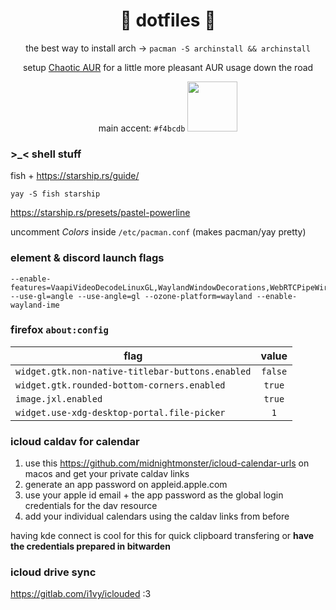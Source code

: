 <div align="center">

# 💮 dotfiles 💮

the best way to install arch → `pacman -S archinstall && archinstall`

setup [Chaotic AUR](https://aur.chaotic.cx/docs) for a little more pleasant AUR usage down the road

main accent: `#f4bcdb` <img src="https://github.com/user-attachments/assets/d27a7a56-dbf2-44ea-8258-801d7dd51a0a" height="80px">




</div>

### >_< shell stuff

fish + https://starship.rs/guide/

```
yay -S fish starship
```

https://starship.rs/presets/pastel-powerline

uncomment *Colors* inside `/etc/pacman.conf` (makes pacman/yay pretty)

### element & discord launch flags

```
--enable-features=VaapiVideoDecodeLinuxGL,WaylandWindowDecorations,WebRTCPipeWireCapturer --use-gl=angle --use-angle=gl --ozone-platform=wayland --enable-wayland-ime
```

### firefox `about:config`

| flag | value |
| --- | :-: |
| `widget.gtk.non-native-titlebar-buttons.enabled` | `false` |
| `widget.gtk.rounded-bottom-corners.enabled` | `true` |
| `image.jxl.enabled` | `true` |
| `widget.use-xdg-desktop-portal.file-picker` | `1` |

### icloud caldav for calendar

1. use this https://github.com/midnightmonster/icloud-calendar-urls on macos and get your private caldav links
2. generate an app password on appleid.apple.com
3. use your apple id email + the app password as the global login credentials for the dav resource
4. add your individual calendars using the caldav links from before

having kde connect is cool for this for quick clipboard transfering or **have the credentials prepared in bitwarden**

### icloud drive sync

https://gitlab.com/i1vy/iclouded :3
